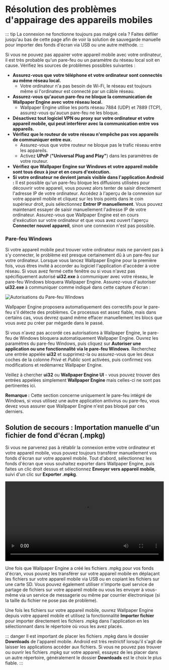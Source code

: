 # Résolution des problèmes d'appairage des appareils mobiles

::: tip
La connexion ne fonctionne toujours pas malgré cela ? Faites défiler jusqu'au bas de cette page afin de voir la solution de sauvegarde manuelle pour importer des fonds d'écran via USB ou une autre méthode.
:::

Si vous ne pouvez pas appairer votre appareil mobile avec votre ordinateur, il est très probable qu'un pare-feu ou un paramètre du réseau local soit en cause. Vérifiez les sources de problèmes possibles suivantes :

* **Assurez-vous que votre téléphone et votre ordinateur sont connectés au même réseau local.**
  * Votre ordinateur n'a pas besoin de Wi-Fi, le réseau est toujours même si l'ordinateur est connecté par un câble réseau.
* **Assurez-vous qu'aucun pare-feu ne bloque la communication de Wallpaper Engine avec votre réseau local.**
  * Wallpaper Engine utilise les ports réseau 7884 (UDP) et 7889 (TCP), assurez-vous qu'aucun pare-feu ne les bloque.
* **Désactivez tout logiciel VPN ou proxy sur votre ordinateur et votre appareil mobile, qui peut interférer avec la communication entre vos appareils.**
* **Vérifiez que le routeur de votre réseau n'empêche pas vos appareils de communiquer entre eux.**
    * Assurez-vous que votre routeur ne bloque pas le trafic réseau entre les appareils.
    * Activez **UPnP** (**"Universal Plug and Play"**) dans les paramètres de votre routeur.
* **Vérifiez que Wallpaper Engine sur Windows et votre appareil mobile sont tous deux à jour et en cours d'exécution.**
* **Si votre ordinateur ne devient jamais visible dans l'application Android :** Il est possible qu'un pare-feu bloque les diffusions utilisées pour découvrir votre appareil, vous pouvez alors tenter de saisir directement l'adresse IP de votre ordinateur. Accédez à l'aperçu de la connexion sur votre appareil mobile et cliquez sur les trois points dans le coin supérieur droit, puis sélectionnez **Entrer IP manuellement**. Vous pouvez maintenant essayer de saisir manuellement l'adresse IP de votre ordinateur. Assurez-vous que Wallpaper Engine est en cours d'exécution sur votre ordinateur et que vous avez ouvert l'aperçu **Connecter nouvel appareil**, sinon une connexion n'est pas possible.

### Pare-feu Windows

Si votre appareil mobile peut trouver votre ordinateur mais ne parvient pas à s'y connecter, le problème est presque certainement dû à un pare-feu sur votre ordinateur. Lorsque vous lancez Wallpaper Engine pour la première fois, vous êtres invité à accorder au logiciel l'application d'accéder à votre réseau. Si vous avez fermé cette fenêtre ou si vous n'avez pas spécifiquement autorisé **ui32.exe** à communiquer avec votre réseau, le pare-feu Windows bloquera Wallpaper Engine. Assurez-vous d'autoriser **ui32.exe** à communiquer comme indiqué dans cette capture d'écran :

![Autorisations du Pare-feu Windows](/img/faq/windows_defender.png)

Wallpaper Engine proposera automatiquement des correctifs pour le pare-feu s'il détecte des problèmes. Ce processus est assez fiable, mais dans certains cas, vous devrez quand même effacer manuellement les blocs que vous avez pu créer par mégarde dans le passé.

Si vous n'avez pas accordé ces autorisations à Wallpaper Engine, le pare-feu de Windows bloquera automatiquement Wallpaper Engine. Ouvrez les paramètres du pare-feu Windows, puis cliquez sur **Autoriser une application ou une fonctionnalité via le pare-feu Windows**. Recherchez une entrée appelée **ui32** et supprimez-la ou assurez-vous que les deux coches de la colonne *Privé* et *Public* sont activées, puis confirmez vos modifications et redémarrez Wallpaper Engine.

Veillez à chercher **ui32** ou **Wallpaper Engine UI** - vous pouvez trouver des entrées appelées simplement **Wallpaper Engine** mais celles-ci ne sont pas pertinentes ici.

**Remarque :** Cette section concerne uniquement le pare-feu intégré de Windows, si vous utilisez une autre application antivirus ou pare-feu, vous devez vous assurer que Wallpaper Engine n'est pas bloqué par ces derniers.

## Solution de secours : Importation manuelle d'un fichier de fond d'écran (.mpkg)

Si vous ne parvenez pas à rétablir la connexion entre votre ordinateur et votre appareil mobile, vous pouvez toujours transférer manuellement vos fonds d'écran sur votre appareil mobile. Tout d'abord, sélectionnez les fonds d'écran que vous souhaitez exporter dans Wallpaper Engine, puis faites un clic droit dessus et sélectionnez **Envoyer vers appareil mobile**, suivi d'un clic sur **Exporter .mpkg**.

<video width="100%" controls autoplay loop>
  <source src="/videos/mobile_export.mp4" type="video/mp4">
  Votre explorateur ne prend pas en charge le filtre vidéo.
</video>

Une fois que Wallpaper Engine a créé les fichiers .mpkg pour vos fonds d'écran, vous pouvez les transférer sur votre appareil mobile en déplaçant les fichiers sur votre appareil mobile via USB ou en copiant les fichiers sur une carte SD. Vous pouvez également utiliser n'importe quel service de partage de fichiers sur votre appareil mobile ou vous les envoyer à vous-même via un service de messagerie ou même par courrier électronique (si la taille du fichier ne pose pas de problème).

Une fois les fichiers sur votre appareil mobile, ouvrez Wallpaper Engine depuis votre appareil mobile et utilisez la fonctionnalité **Importer fichier** pour importer directement les fichiers .mpkg dans l'application en les sélectionnant dans le répertoire où vous les avez placés.

::: danger
Il est important de placer les fichiers .mpkg dans le dossier **Downloads** de l'appareil mobile. Android est très restrictif lorsqu'il s'agit de laisser les applications accéder aux fichiers. Si vous ne pouvez pas trouver ou ouvrir les fichiers .mpkg sur votre appareil, essayez de les placer dans un autre répertoire, généralement le dossier **Downloads** est le choix le plus fiable.
:::